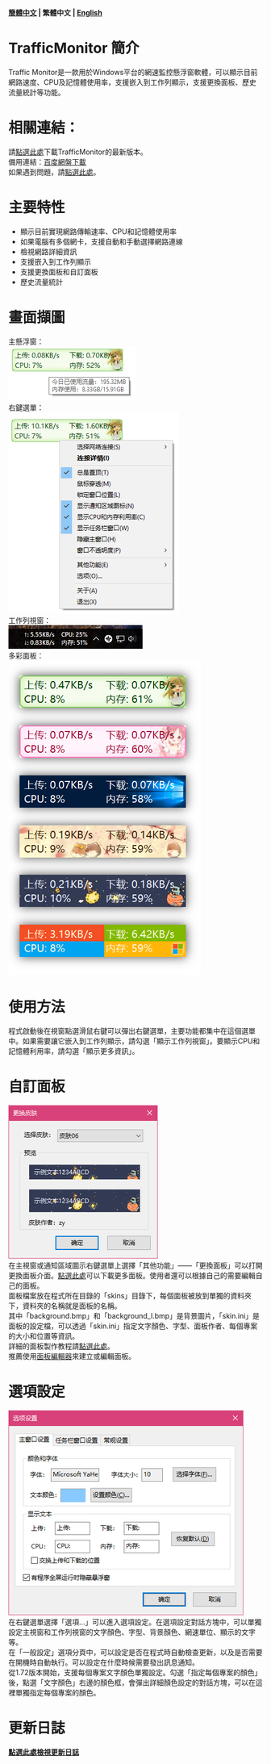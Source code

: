 **[簡體中文](https://github.com/zhongyang219/TrafficMonitor/blob/master/README.md) | 繁體中文 | [English](https://github.com/zhongyang219/TrafficMonitor/blob/master/README_en-us.md)**<br>
# TrafficMonitor 簡介
Traffic Monitor是一款用於Windows平台的網速監控懸浮窗軟體，可以顯示目前網路速度、CPU及記憶體使用率，支援嵌入到工作列顯示，支援更換面板、歷史流量統計等功能。<br>
# 相關連結：<br>
請[點選此處](https://github.com/zhongyang219/TrafficMonitor/releases)下載TrafficMonitor的最新版本。<br>
備用連結：[百度網盤下載](https://pan.baidu.com/s/1c1LkPQ4)<br>
如果遇到問題，請[點選此處](https://github.com/zhongyang219/TrafficMonitor/blob/master/Help.md)。

# 主要特性
* 顯示目前實現網路傳輸速率、CPU和記憶體使用率<br>
* 如果電腦有多個網卡，支援自動和手動選擇網路連線<br>
* 檢視網路詳細資訊<br>
* 支援嵌入到工作列顯示<br>
* 支援更換面板和自訂面板<br>
* 歷史流量統計<br>
# 畫面擷圖
主懸浮窗：<br>
![](https://github.com/zhongyang219/TrafficMonitor/raw/master/Screenshots/main1.png)<br>
右鍵選單：<br>
![](https://github.com/zhongyang219/TrafficMonitor/raw/master/Screenshots/main.png)<br>
工作列視窗：<br>
![](https://github.com/zhongyang219/TrafficMonitor/raw/master/Screenshots/taskbar.PNG)<br>
多彩面板：<br>
![](https://github.com/zhongyang219/TrafficMonitor/raw/master/Screenshots/skins.PNG)<br>
# 使用方法
程式啟動後在視窗點選滑鼠右鍵可以彈出右鍵選單，主要功能都集中在這個選單中。如果需要讓它嵌入到工作列顯示，請勾選「顯示工作列視窗」。要顯示CPU和記憶體利用率，請勾選「顯示更多資訊」。
# 自訂面板
![](https://github.com/zhongyang219/TrafficMonitor/raw/master/Screenshots/selecte_skin.png)<br>
在主視窗或通知區域圖示右鍵選單上選擇「其他功能」——「更換面板」可以打開更換面板介面。[點選此處](https://github.com/zhongyang219/TrafficMonitorSkin/blob/master/皮肤下载.md)可以下載更多面板。使用者還可以根據自己的需要編輯自己的面板。<br>
面板檔案放在程式所在目錄的「skins」目錄下，每個面板被放到單獨的資料夾下，資料夾的名稱就是面板的名稱。<br>
其中「background.bmp」和「background_l.bmp」是背景圖片，「skin.ini」是面板的設定檔，可以透過「skin.ini」指定文字顏色、字型、面板作者、每個專案的大小和位置等資訊。<br>
詳細的面板製作教程請[點選此處](https://github.com/zhongyang219/TrafficMonitor/blob/master/皮肤制作教程.md)。<br>
推薦使用[面板編輯器](https://github.com/zhongyang219/TrafficMonitorSkinEditor/releases)來建立或編輯面板。<br>
# 選項設定
![](https://github.com/zhongyang219/TrafficMonitor/raw/master/Screenshots/option.png)<br>
在右鍵選單選擇「選項...」可以進入選項設定。在選項設定對話方塊中，可以單獨設定主視窗和工作列視窗的文字顏色、字型、背景顏色、網速單位、顯示的文字等。<br>
在「一般設定」選項分頁中，可以設定是否在程式時自動檢查更新，以及是否需要在開機時自動執行。可以設定在什麼時候需要發出訊息通知。<br>
從1.72版本開始，支援每個專案文字顏色單獨設定。勾選「指定每個專案的顏色」後，點選「文字顏色」右邊的顏色框，會彈出詳細顏色設定的對話方塊，可以在這裡單獨指定每個專案的顏色。<br>
# 更新日誌
**[點選此處檢視更新日誌](https://github.com/zhongyang219/TrafficMonitor/blob/master/UpdateLog/update_log_zh-tw.md)**

